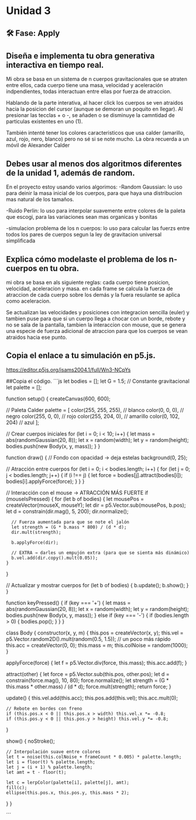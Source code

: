 # Unidad 3


## 🛠 Fase: Apply

## Diseña e implementa tu obra generativa interactiva en tiempo real.

Mi obra se basa en un sistema de n cuerpos gravitacionales que se atraten entre ellos, cada cuerpo tiene una masa, velocidad y aceleración indpendientes, todas interactuan entre ellas por fuerza de atraccion.

Hablando de la parte interativa, al hacer click los cuerpos se ven atraidos hacia la posicion del cursor (aunque se demoran un poquito en llegar). Al presionar las tecclas + o -, se añaden o se disminuye la camntidad de particulas existentes en uno (1).

También intenté tener los colores caracteristicos que usa calder (amarillo, azul, rojo, nero, blanco) pero no sé si se note mucho. La obra recuerda a un móvil de Alexander Calder


## Debes usar al menos dos algoritmos diferentes de la unidad 1, además de random.
En el proyecto estoy usando varios algorimos:
-Random Gaussian: lo uso para deinir la masa inicial de los cuerpos, para que haya una distribucion mas natural de los tamaños.

-Ruido Perlin: lo uso para interpolar suavemente entre colores de la paleta que escogi, para las variaciones sean mas organicas y bonitas

-simulacion problema de los n cuerpos: lo uso para calcular las fuerzs entre todos los pares de cuerpos segun la ley de gravitacion universal simplificada


## Explica cómo modelaste el problema de los n-cuerpos en tu obra.
mi obra se basa en als siguiente reglas: cada cuerpo tiene posicion, velocidad, aceleracion y masa. en cada frame se calcula la fuerza de atraccion de cada cuerpo sobre los demás y la fuera resulante se aplica como aceleracion.

Se actualizan las velocidades y posiciones con integracion sencilla (euler) y tambien puse para que si un cuerpo llega a chocar con un borde, rebote y no se sala de la pantalla, tambien la interaccion con mouse, que se genera una especie de fuerza adicional de atraccion para que los cuerpos se vean atraidos hacia ese punto.

## Copia el enlace a tu simulación en p5.js.
https://editor.p5js.org/isams2004.1/full/Wn3-NCpYs

##Copia el código.
´´´js 
let bodies = [];
let G = 1.5; // Constante gravitacional
let palette = [];

function setup() {
  createCanvas(600, 600);
  
  // Paleta Calder
  palette = [
    color(255, 255, 255), // blanco
    color(0, 0, 0),       // negro
    color(255, 0, 0),     // rojo
    color(255, 204, 0),   // amarillo
    color(0, 102, 204)    // azul
  ];
  
  // Crear cuerpos iniciales
  for (let i = 0; i < 10; i++) {
    let mass = abs(randomGaussian(20, 8));
    let x = random(width);
    let y = random(height);
    bodies.push(new Body(x, y, mass));
  }
}

function draw() {
  // Fondo con opacidad → deja estelas
  background(0, 25);
  
  // Atracción entre cuerpos
  for (let i = 0; i < bodies.length; i++) {
    for (let j = 0; j < bodies.length; j++) {
      if (i !== j) {
        let force = bodies[j].attract(bodies[i]);
        bodies[i].applyForce(force);
      }
    }
  }
  
  // Interacción con el mouse → ATRACCIÓN MÁS FUERTE
  if (mouseIsPressed) {
    for (let b of bodies) {
      let mousePos = createVector(mouseX, mouseY);
      let dir = p5.Vector.sub(mousePos, b.pos);
      let d = constrain(dir.mag(), 5, 200);
      dir.normalize();
      
      // Fuerza aumentada para que se note el jalón
      let strength = (G * b.mass * 800) / (d * d); 
      dir.mult(strength);
      
      b.applyForce(dir);
      
      // EXTRA → darles un empujón extra (para que se sienta más dinámico)
      b.vel.add(dir.copy().mult(0.05));
    }
  }
  
  // Actualizar y mostrar cuerpos
  for (let b of bodies) {
    b.update();
    b.show();
  }
}

function keyPressed() {
  if (key === '+') {
    let mass = abs(randomGaussian(20, 8));
    let x = random(width);
    let y = random(height);
    bodies.push(new Body(x, y, mass));
  } else if (key === '-') {
    if (bodies.length > 0) {
      bodies.pop();
    }
  }
}

class Body {
  constructor(x, y, m) {
    this.pos = createVector(x, y);
    this.vel = p5.Vector.random2D().mult(random(0.5, 1.5)); // un poco más rápido
    this.acc = createVector(0, 0);
    this.mass = m;
    this.colNoise = random(1000);
  }
  
  applyForce(force) {
    let f = p5.Vector.div(force, this.mass);
    this.acc.add(f);
  }
  
  attract(other) {
    let force = p5.Vector.sub(this.pos, other.pos);
    let d = constrain(force.mag(), 10, 80); 
    force.normalize();
    let strength = (G * this.mass * other.mass) / (d * d);
    force.mult(strength);
    return force;
  }
  
  update() {
    this.vel.add(this.acc);
    this.pos.add(this.vel);
    this.acc.mult(0);
    
    // Rebote en bordes con freno
    if (this.pos.x < 0 || this.pos.x > width) this.vel.x *= -0.8;
    if (this.pos.y < 0 || this.pos.y > height) this.vel.y *= -0.8;
  }
  
  show() {
    noStroke();
    
    // Interpolación suave entre colores
    let t = noise(this.colNoise + frameCount * 0.005) * palette.length;
    let i = floor(t) % palette.length;
    let j = (i + 1) % palette.length;
    let amt = t - floor(t);
    
    let c = lerpColor(palette[i], palette[j], amt);
    fill(c);
    ellipse(this.pos.x, this.pos.y, this.mass * 2);
  }
}

´´´ 
